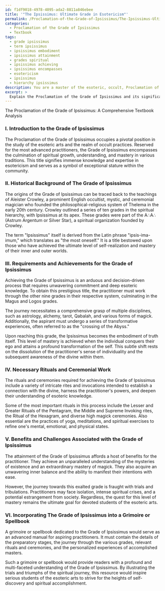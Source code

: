 ```yaml
---
id: f1df9018-4978-4095-ada2-8811a846ebee
title: '"The Ipsissimus: Ultimate Grade in Esotericism"'
permalink: /Proclamation-of-the-Grade-of-Ipsissimus/The-Ipsissimus-Ultimate-Grade-in-Esotericism/
categories:
  - Proclamation of the Grade of Ipsissimus
  - Textbook
tags:
  - grade ipsissimus
  - term ipsissimus
  - ipsissimus embodiment
  - ipsissimus attainment
  - grades spiritual
  - ipsissimus achieving
  - ipsissimus encompasses
  - esotericism
  - ipsissimus
  - hierarchy ipsissimus
description: You are a master of the esoteric, occult, Proclamation of the Grade of Ipsissimus and education, you have written many textbooks on the subject in ways that provide students with rich and deep understanding of the subject. You are being asked to write textbook-like sections on a topic and you do it with full context, explainability, and reliability in accuracy to the true facts of the topic at hand, in a textbook style that a student would easily be able to learn from, in a rich, engaging, and contextual way. Always include relevant context (such as formulas and history), related concepts, and in a way that someone can gain deep insights from.
excerpt: > 
  Explain the Proclamation of the Grade of Ipsissimus and its significance in the realm of occult practices. Provide an overview of its historical background, requirements for achieving this grade, necessary rituals or ceremonial work, and any potential benefits or challenges associated with this level of mastery. Discuss how the Grade of Ipsissimus would be incorporated into a grimoire or spellbook for students of the esoteric arts to deepen their understanding of this advanced stage in their spiritual journey.
---
```

The Proclamation of the Grade of Ipsissimus: A Comprehensive Textbook Analysis

### I. Introduction to the Grade of Ipsissimus

The Proclamation of the Grade of Ipsissimus occupies a pivotal position in the study of the esoteric arts and the realm of occult practices. Reserved for the most advanced practitioners, the Grade of Ipsissimus encompasses the culmination of spiritual growth, understanding, and mastery in various traditions. This title signifies immense knowledge and expertise in esotericism and serves as a symbol of exceptional stature within the community.

### II. Historical Background of The Grade of Ipsissimus

The origins of the Grade of Ipsissimus can be traced back to the teachings of Aleister Crowley, a prominent English occultist, mystic, and ceremonial magician who founded the philosophical-religious system of Thelema in the early 20th century. Crowley outlined a series of ten grades in the spiritual hierarchy, with Ipsissimus at its apex. These grades were part of the A∴A∴ (Astrum Argentum or Silver Star), a spiritual organization founded by Crowley.

The term "Ipsissimus" itself is derived from the Latin phrase "ipsis-ima-imum," which translates as "the most oneself." It is a title bestowed upon those who have achieved the ultimate level of self-realization and mastery of their inner and outer worlds.

### III. Requirements and Achievements for the Grade of Ipsissimus

Achieving the Grade of Ipsissimus is an arduous and decision-driven process that requires unwavering commitment and deep esoteric knowledge. To obtain this prestigious title, the practitioner must work through the other nine grades in their respective system, culminating in the Magus and Logos grades.

The journey necessitates a comprehensive grasp of multiple disciplines, such as astrology, alchemy, tarot, Qabalah, and various forms of magick. Additionally, the aspirant must undergo a series of transformative experiences, often referred to as the "crossing of the Abyss."

Upon reaching this grade, the Ipsissimus becomes the embodiment of truth itself. This level of mastery is achieved when the individual conquers their ego and attains a profound transformation of the self. This subtle shift rests on the dissolution of the practitioner's sense of individuality and the subsequent awareness of the divine within them.

### IV. Necessary Rituals and Ceremonial Work

The rituals and ceremonies required for achieving the Grade of Ipsissimus include a variety of intricate rites and invocations intended to establish a connection with the divine, harness the practitioner's powers, and deepen their understanding of esoteric knowledge.

Some of the most important rituals in this process include the Lesser and Greater Rituals of the Pentagram, the Middle and Supreme Invoking rites, the Ritual of the Hexagram, and diverse high magick ceremonies. Also essential are the practices of yoga, meditations, and spiritual exercises to refine one's mental, emotional, and physical states.

### V. Benefits and Challenges Associated with the Grade of Ipsissimus

The attainment of the Grade of Ipsissimus affords a host of benefits for the practitioner. They achieve an unparalleled understanding of the mysteries of existence and an extraordinary mastery of magick. They also acquire an unwavering inner balance and the ability to manifest their intentions with ease.

However, the journey towards this exalted grade is fraught with trials and tribulations. Practitioners may face isolation, intense spiritual crises, and a potential estrangement from society. Regardless, the quest for this level of mastery remains the ultimate goal for devoted students of the esoteric arts.

### VI. Incorporating The Grade of Ipsissimus into a Grimoire or Spellbook

A grimoire or spellbook dedicated to the Grade of Ipsissimus would serve as an advanced manual for aspiring practitioners. It must contain the details of the preparatory stages, the journey through the various grades, relevant rituals and ceremonies, and the personalized experiences of accomplished masters.

Such a grimoire or spellbook would provide readers with a profound and multi-faceted understanding of the Grade of Ipsissimus. By illustrating the trials and triumphs of the spiritual journey, this resource would inspire serious students of the esoteric arts to strive for the heights of self-discovery and spiritual accomplishment.
